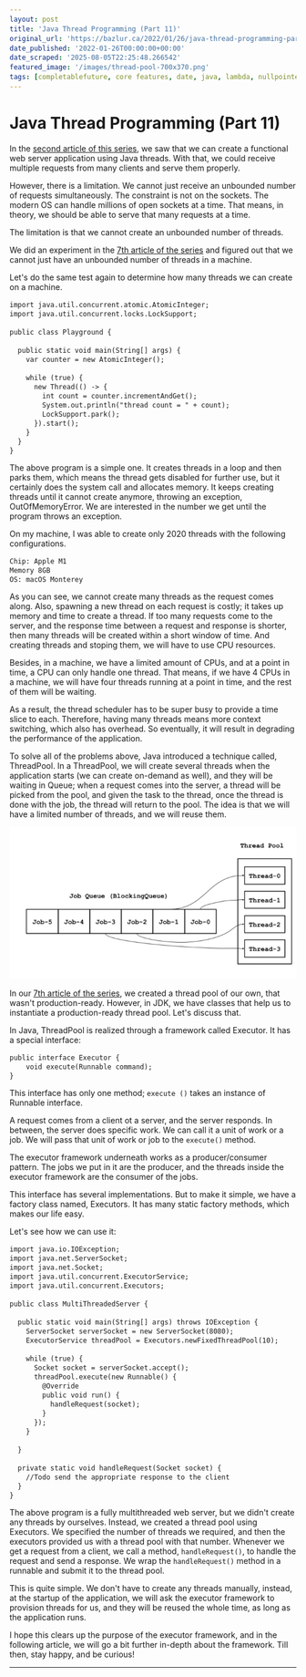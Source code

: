 ```yaml
---
layout: post
title: 'Java Thread Programming (Part 11)'
original_url: 'https://bazlur.ca/2022/01/26/java-thread-programming-part-11/'
date_published: '2022-01-26T00:00:00+00:00'
date_scraped: '2025-08-05T22:25:48.266542'
featured_image: '/images/thread-pool-700x370.png'
tags: [completablefuture, core features, date, java, lambda, nullpointerexception, optional, records, stream, switch, time, top 10, var, coding, collaboration, jobs, skills, concurrency, thread, community, ecosystem, employment, innovation, interview, langauge, platform, popularity, stability, tioeb index, tooling, forkjoinpool, thread programming, trheadpool, code readability, code reading, code reading skills, code review, reading, source code, threadpool, consumer, executor framework, executors, learning thread programming, threads, pattern, producer, producer consumer pattern]
---
```


Java Thread Programming (Part 11)
=================================

In the [second article of this series](https://foojay.io/today/java-thread-programming-part-2/ "second article of this series"), we saw that we can create a functional web server application using Java threads. With that, we could receive multiple requests from many clients and serve them properly.

However, there is a limitation. We cannot just receive an unbounded number of requests simultaneously. The constraint is not on the sockets. The modern OS can handle millions of open sockets at a time. That means, in theory, we should be able to serve that many requests at a time.

The limitation is that we cannot create an unbounded number of threads.

We did an experiment in the [7th article of the series](https://foojay.io/today/java-thread-programming-part-7/ "7th article of the series") and figured out that we cannot just have an unbounded number of threads in a machine.

Let's do the same test again to determine how many threads we can create on a machine.

```
import java.util.concurrent.atomic.AtomicInteger;
import java.util.concurrent.locks.LockSupport;

public class Playground {

  public static void main(String[] args) {
    var counter = new AtomicInteger();

    while (true) {
      new Thread(() -> {
        int count = counter.incrementAndGet();
        System.out.println("thread count = " + count);
        LockSupport.park();
      }).start();
    }
  }
}
```

The above program is a simple one. It creates threads in a loop and then parks them, which means the thread gets disabled for further use, but it certainly does the system call and allocates memory. It keeps creating threads until it cannot create anymore, throwing an exception, OutOfMemoryError. We are interested in the number we get until the program throws an exception.

On my machine, I was able to create only 2020 threads with the following configurations.

```
Chip: Apple M1
Memory 8GB
OS: macOS Monterey
```

As you can see, we cannot create many threads as the request comes along. Also, spawning a new thread on each request is costly; it takes up memory and time to create a thread. If too many requests come to the server, and the response time between a request and response is shorter, then many threads will be created within a short window of time. And creating threads and stoping them, we will have to use CPU resources.

Besides, in a machine, we have a limited amount of CPUs, and at a point in time, a CPU can only handle one thread. That means, if we have 4 CPUs in a machine, we will have four threads running at a point in time, and the rest of them will be waiting.

As a result, the thread scheduler has to be super busy to provide a time slice to each. Therefore, having many threads means more context switching, which also has overhead. So eventually, it will result in degrading the performance of the application.

To solve all of the problems above, Java introduced a technique called, ThreadPool. In a ThreadPool, we will create several threads when the application starts (we can create on-demand as well), and they will be waiting in Queue; when a request comes into the server, a thread will be picked from the pool, and given the task to the thread, once the thread is done with the job, the thread will return to the pool. The idea is that we will have a limited number of threads, and we will reuse them.

![](images/thread-pool-700x370.png)

In our [7th article of the series](https://foojay.io/today/java-thread-programming-part-7/ "7th article of the series"), we created a thread pool of our own, that wasn't production-ready. However, in JDK, we have classes that help us to instantiate a production-ready thread pool. Let's discuss that.

In Java, ThreadPool is realized through a framework called Executor. It has a special interface:

```
public interface Executor {
    void execute(Runnable command);
}
```

This interface has only one method; `execute ()` takes an instance of Runnable interface.  

A request comes from a client ot a server, and the server responds. In between, the server does specific work. We can call it a unit of work or a job. We will pass that unit of work or job to the `execute()` method.

The executor framework underneath works as a producer/consumer pattern. The jobs we put in it are the producer, and the threads inside the executor framework are the consumer of the jobs.

This interface has several implementations. But to make it simple, we have a factory class named, Executors. It has many static factory methods, which makes our life easy.

Let's see how we can use it:

```
import java.io.IOException;
import java.net.ServerSocket;
import java.net.Socket;
import java.util.concurrent.ExecutorService;
import java.util.concurrent.Executors;

public class MultiThreadedServer {

  public static void main(String[] args) throws IOException {
    ServerSocket serverSocket = new ServerSocket(8080);
    ExecutorService threadPool = Executors.newFixedThreadPool(10);

    while (true) {
      Socket socket = serverSocket.accept();
      threadPool.execute(new Runnable() {
        @Override
        public void run() {
          handleRequest(socket);
        }
      });
    }

  }

  private static void handleRequest(Socket socket) {
    //Todo send the appropriate response to the client 
  }
}
```

The above program is a fully multithreaded web server, but we didn't create any threads by ourselves. Instead, we created a thread pool using Executors. We specified the number of threads we required, and then the executors provided us with a thread pool with that number. Whenever we get a request from a client, we call a method, `handleRequest()`, to handle the request and send a response. We wrap the `handleRequest()` method in a runnable and submit it to the thread pool.

This is quite simple. We don't have to create any threads manually, instead, at the startup of the application, we will ask the executor framework to provision threads for us, and they will be reused the whole time, as long as the application runs.

I hope this clears up the purpose of the executor framework, and in the following article, we will go a bit further in-depth about the framework. Till then, stay happy, and be curious!  

*** ** * ** ***

